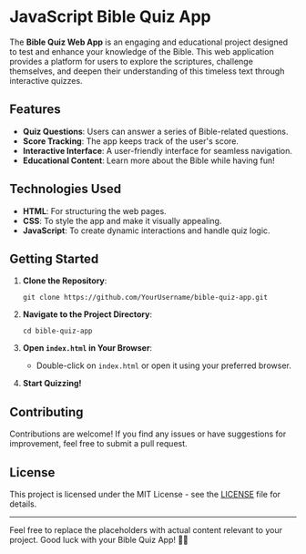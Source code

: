# JavaScript Bible Quiz App

The **Bible Quiz Web App** is an engaging and educational project designed to test and enhance your knowledge of the Bible. This web application provides a platform for users to explore the scriptures, challenge themselves, and deepen their understanding of this timeless text through interactive quizzes.

## Features

- **Quiz Questions**: Users can answer a series of Bible-related questions.
- **Score Tracking**: The app keeps track of the user's score.
- **Interactive Interface**: A user-friendly interface for seamless navigation.
- **Educational Content**: Learn more about the Bible while having fun!

## Technologies Used

- **HTML**: For structuring the web pages.
- **CSS**: To style the app and make it visually appealing.
- **JavaScript**: To create dynamic interactions and handle quiz logic.

## Getting Started

1. **Clone the Repository**:
   ```
   git clone https://github.com/YourUsername/bible-quiz-app.git
   ```

2. **Navigate to the Project Directory**:
   ```
   cd bible-quiz-app
   ```

3. **Open `index.html` in Your Browser**:
   - Double-click on `index.html` or open it using your preferred browser.

4. **Start Quizzing!**

## Contributing

Contributions are welcome! If you find any issues or have suggestions for improvement, feel free to submit a pull request.

## License

This project is licensed under the MIT License - see the [LICENSE](LICENSE) file for details.

---

Feel free to replace the placeholders with actual content relevant to your project. Good luck with your Bible Quiz App! 📖🙌
